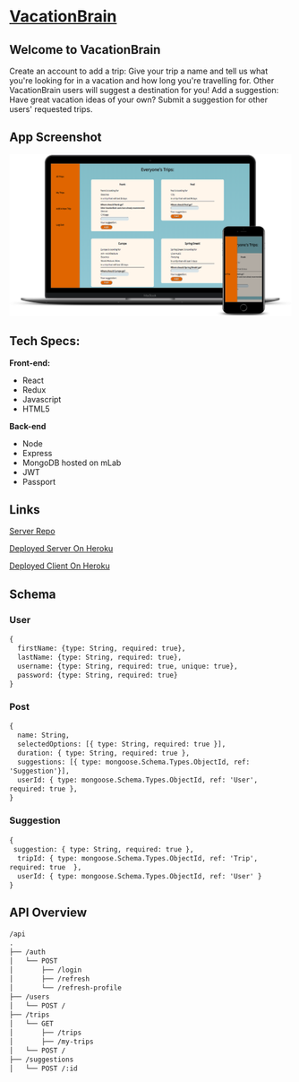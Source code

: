 # [VacationBrain](https://vacationbrain.herokuapp.com/)

## Welcome to VacationBrain
Create an account to add a trip:
Give your trip a name and tell us what you're looking for in a vacation and how long you're travelling for. Other VacationBrain users will suggest a destination for you!
Add a suggestion:
Have great vacation ideas of your own? Submit a suggestion for other users' requested trips.

## App Screenshot
![Device Screenshots](https://github.com/thinkful-ei26/ethan-vb-client/blob/master/src/smartmockups_ju066xnd.png)

## Tech Specs: 
**Front-end:**
- React
- Redux
- Javascript
- HTML5

**Back-end**
- Node
- Express
- MongoDB hosted on mLab
- JWT 
- Passport 

## Links
[Server Repo](https://github.com/thinkful-ei26/ethan-vb-server)

[Deployed Server On Heroku](https://ethan-vb-server.herokuapp.com/)

[Deployed Client On Heroku](https://vacationbrain.herokuapp.com/)

## Schema
### User
```
{
  firstName: {type: String, required: true},
  lastName: {type: String, required: true},
  username: {type: String, required: true, unique: true},
  password: {type: String, required: true}
}
```

### Post
```
{ 
  name: String,
  selectedOptions: [{ type: String, required: true }],
  duration: { type: String, required: true },
  suggestions: [{ type: mongoose.Schema.Types.ObjectId, ref: 'Suggestion'}],
  userId: { type: mongoose.Schema.Types.ObjectId, ref: 'User', required: true },
}
```

### Suggestion
```
{
 suggestion: { type: String, required: true },
  tripId: { type: mongoose.Schema.Types.ObjectId, ref: 'Trip', required: true  },
  userId: { type: mongoose.Schema.Types.ObjectId, ref: 'User' }
}
```

## API Overview
```        
/api
.
├── /auth
│   └── POST
│       ├── /login
│       ├── /refresh
│       └── /refresh-profile
├── /users
│   └── POST /
├── /trips
│   └── GET 
│       ├── /trips
│       ├── /my-trips
│   └── POST /
├── /suggestions
│   └── POST /:id
```


